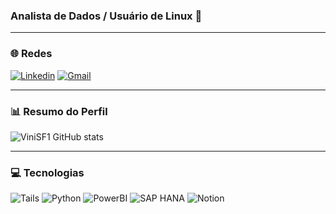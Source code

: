 ### Analista de Dados / Usuário de Linux 🐧

---

### 🌐 Redes  

[![Linkedin](https://img.shields.io/badge/LinkedIn-0077B5?style=for-the-badge&logo=linkedin&logoColor=white)](https://www.linkedin.com/in/vinicius-da-silva-faria-8186a22b0/)
[![Gmail](https://img.shields.io/badge/Gmail-D14836?style=for-the-badge&logo=gmail&logoColor=white)](mailto:viniciusfaria369@gmail.com)

---

### 📊 Resumo do Perfil  

![ViniSF1 GitHub stats](https://github-readme-stats.vercel.app/api?username=ViniSF1&show_icons=true&theme=midnight-purple)

---

### 💻 Tecnologias

![Tails](https://img.shields.io/badge/Tails%20-56347C?style=for-the-badge&logo=tails&logoColor=white)
![Python](https://img.shields.io/badge/Python-FFD43B?style=for-the-badge&logo=python&logoColor=blue)
![PowerBI](https://img.shields.io/badge/PowerBI-F2C811?style=for-the-badge&logo=Power%20BI&logoColor=white)
![SAP HANA](https://img.shields.io/badge/SAP-0FAAFF?style=for-the-badge&logo=sap&logoColor=white)
![Notion](https://img.shields.io/badge/Notion-000000?style=for-the-badge&logo=notion&logoColor=white)
